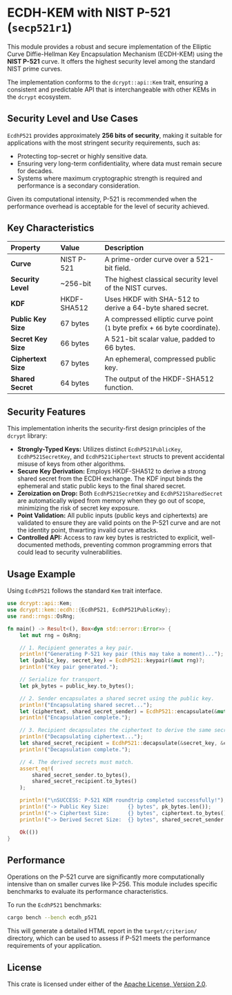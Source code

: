 # ECDH-KEM with NIST P-521 (`secp521r1`)

This module provides a robust and secure implementation of the Elliptic Curve Diffie-Hellman Key Encapsulation Mechanism (ECDH-KEM) using the **NIST P-521** curve. It offers the highest security level among the standard NIST prime curves.

The implementation conforms to the `dcrypt::api::Kem` trait, ensuring a consistent and predictable API that is interchangeable with other KEMs in the `dcrypt` ecosystem.

## Security Level and Use Cases

`EcdhP521` provides approximately **256 bits of security**, making it suitable for applications with the most stringent security requirements, such as:

-   Protecting top-secret or highly sensitive data.
-   Ensuring very long-term confidentiality, where data must remain secure for decades.
-   Systems where maximum cryptographic strength is required and performance is a secondary consideration.

Given its computational intensity, P-521 is recommended when the performance overhead is acceptable for the level of security achieved.

## Key Characteristics

| Property | Value | Description |
| :--- | :--- | :--- |
| **Curve** | NIST P-521 | A prime-order curve over a 521-bit field. |
| **Security Level** | ~256-bit | The highest classical security level of the NIST curves. |
| **KDF** | HKDF-SHA512 | Uses HKDF with SHA-512 to derive a 64-byte shared secret. |
| **Public Key Size**| 67 bytes | A compressed elliptic curve point (`1` byte prefix + `66` byte coordinate).|
| **Secret Key Size**| 66 bytes | A 521-bit scalar value, padded to 66 bytes. |
| **Ciphertext Size**| 67 bytes | An ephemeral, compressed public key. |
| **Shared Secret** | 64 bytes | The output of the HKDF-SHA512 function. |

## Security Features

This implementation inherits the security-first design principles of the `dcrypt` library:

-   **Strongly-Typed Keys:** Utilizes distinct `EcdhP521PublicKey`, `EcdhP521SecretKey`, and `EcdhP521Ciphertext` structs to prevent accidental misuse of keys from other algorithms.
-   **Secure Key Derivation:** Employs HKDF-SHA512 to derive a strong shared secret from the ECDH exchange. The KDF input binds the ephemeral and static public keys to the final shared secret.
-   **Zeroization on Drop:** Both `EcdhP521SecretKey` and `EcdhP521SharedSecret` are automatically wiped from memory when they go out of scope, minimizing the risk of secret key exposure.
-   **Point Validation:** All public inputs (public keys and ciphertexts) are validated to ensure they are valid points on the P-521 curve and are not the identity point, thwarting invalid curve attacks.
-   **Controlled API:** Access to raw key bytes is restricted to explicit, well-documented methods, preventing common programming errors that could lead to security vulnerabilities.

## Usage Example

Using `EcdhP521` follows the standard `Kem` trait interface.

```rust
use dcrypt::api::Kem;
use dcrypt::kem::ecdh::{EcdhP521, EcdhP521PublicKey};
use rand::rngs::OsRng;

fn main() -> Result<(), Box<dyn std::error::Error>> {
    let mut rng = OsRng;

    // 1. Recipient generates a key pair.
    println!("Generating P-521 key pair (this may take a moment)...");
    let (public_key, secret_key) = EcdhP521::keypair(&mut rng)?;
    println!("Key pair generated.");

    // Serialize for transport.
    let pk_bytes = public_key.to_bytes();

    // 2. Sender encapsulates a shared secret using the public key.
    println!("Encapsulating shared secret...");
    let (ciphertext, shared_secret_sender) = EcdhP521::encapsulate(&mut rng, &public_key)?;
    println!("Encapsulation complete.");

    // 3. Recipient decapsulates the ciphertext to derive the same secret.
    println!("Decapsulating ciphertext...");
    let shared_secret_recipient = EcdhP521::decapsulate(&secret_key, &ciphertext)?;
    println!("Decapsulation complete.");

    // 4. The derived secrets must match.
    assert_eq!(
        shared_secret_sender.to_bytes(),
        shared_secret_recipient.to_bytes()
    );

    println!("\nSUCCESS: P-521 KEM roundtrip completed successfully!");
    println!("-> Public Key Size:      {} bytes", pk_bytes.len());
    println!("-> Ciphertext Size:      {} bytes", ciphertext.to_bytes().len());
    println!("-> Derived Secret Size:  {} bytes", shared_secret_sender.to_bytes().len());

    Ok(())
}
```

## Performance

Operations on the P-521 curve are significantly more computationally intensive than on smaller curves like P-256. This module includes specific benchmarks to evaluate its performance characteristics.

To run the `EcdhP521` benchmarks:

```bash
cargo bench --bench ecdh_p521
```

This will generate a detailed HTML report in the `target/criterion/` directory, which can be used to assess if P-521 meets the performance requirements of your application.

## License

This crate is licensed under either of the
[Apache License, Version 2.0](http://www.apache.org/licenses/LICENSE-2.0).